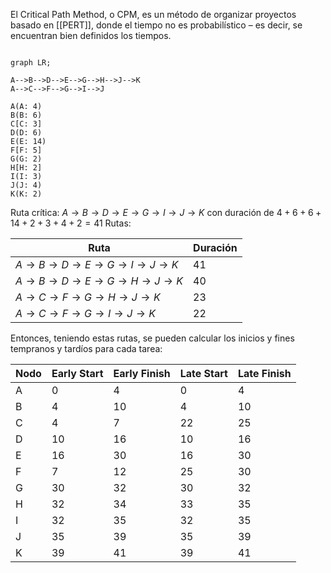 El Critical Path Method, o CPM, es un método de organizar proyectos basado en [[PERT]], donde el tiempo no es probabilístico – es decir, se encuentran bien definidos los tiempos. 
```mermaid

graph LR;

A-->B-->D-->E-->G-->H-->J-->K
A-->C-->F-->G-->I-->J

A(A: 4)
B(B: 6)
C[C: 3]
D(D: 6)
E(E: 14)
F[F: 5]
G(G: 2)
H[H: 2]
I(I: 3)
J(J: 4)
K(K: 2)

```
Ruta crítica: $A\rightarrow B\rightarrow D\rightarrow E\rightarrow G\rightarrow I\rightarrow J\rightarrow K$ con duración de $4+6+6+14+2+3+4+2=41$
Rutas: 

|Ruta|Duración|
|----|--------|
| $A\rightarrow B\rightarrow D\rightarrow E\rightarrow G\rightarrow I\rightarrow J\rightarrow K$ | 41 |
| $A\rightarrow B\rightarrow D\rightarrow E\rightarrow G\rightarrow H\rightarrow J\rightarrow K$ | 40 |
| $A\rightarrow  C\rightarrow F \rightarrow G\rightarrow H\rightarrow J\rightarrow K$ | 23 |
| $A\rightarrow  C\rightarrow F \rightarrow G\rightarrow I\rightarrow J\rightarrow K$ | 22 |

Entonces, teniendo estas rutas, se pueden calcular los inicios y fines tempranos y tardíos para cada tarea:

|Nodo|Early Start|Early Finish| Late Start |Late Finish |
|----|-----------|------------|------------|------------|
|  A |     0     |          4 |          0 |          4 |
|  B |         4 |         10 |          4 |         10 |
|  C |         4 |           7|         22 |         25 |
|  D |        10 |         16 |         10 |         16 |
|  E |        16 |         30 |         16 |         30 |
|  F |         7 |         12 |         25 |         30 |
|  G |        30 |         32 |         30 |         32 |
|  H |        32 |         34 |         33 |         35 |
|  I |        32 |         35 |         32 |         35 |
|  J |        35 |         39 |         35 |         39 |
|  K |        39 |         41 |         39 |         41 |
